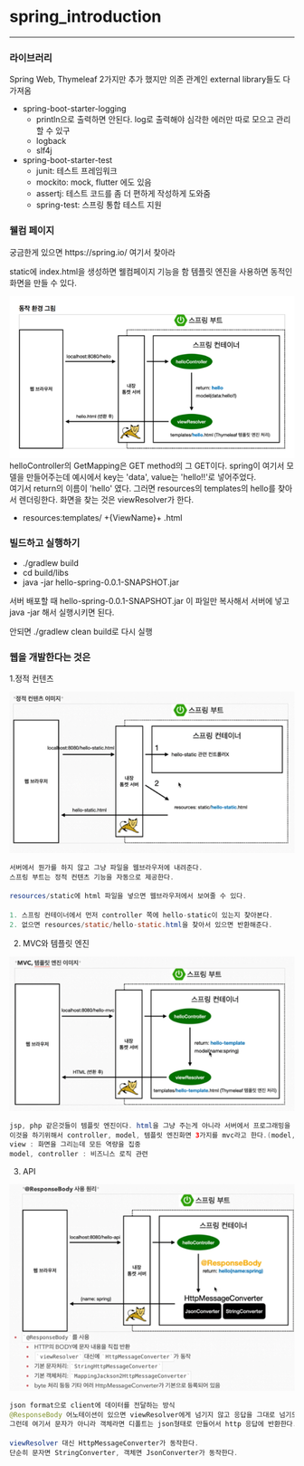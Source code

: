 # spring_introduction

---

<h3>라이브러리</h3>

Spring Web, Thymeleaf 2가지만 추가 했지만 의존 관계인 external library들도 다 가져옴
<br>
- spring-boot-starter-logging
    - println으로 출력하면 안된다. log로 출력해야 심각한 에러만 따로 모으고 관리할 수 있구
    - logback
    - slf4j
- spring-boot-starter-test
  - junit: 테스트 프레임워크
  - mockito: mock, flutter 에도 있음
  - assertj: 테스트 코드를 좀 더 편하게 작성하게 도와줌
  - spring-test: 스프링 통합 테스트 지원



<h3>웰컴 페이지</h3>
궁금한게 있으면 https://spring.io/ 여기서 찾아라

static에 index.html을 생성하면 웰컴페이지 기능을 함
템플릿 엔진을 사용하면 동적인 화면을 만들 수 있다.

![img.png](images/img.png)
helloController의 GetMapping은 GET method의 그 GET이다.
spring이 여기서 모델을 만들어주는데 예시에서 key는 'data', value는 'hello!!'로 넣어주었다.
<br>
여기서 return의 이름이 'hello' 였다. 그러면 resources의 templates의 hello를 찾아서 렌더링한다.
화면을 찾는 것은 viewResolver가 한다.
- resources:templates/ +{ViewName}+ .html



<h3>빌드하고 실행하기</h3>

- ./gradlew build 
- cd build/libs 
- java -jar hello-spring-0.0.1-SNAPSHOT.jar

서버 배포할 때 hello-spring-0.0.1-SNAPSHOT.jar 이 파일만 복사해서 서버에 넣고 java -jar 해서 실행시키면 된다. 

안되면 ./gradlew clean build로 다시 실행


<h3>웹을 개발한다는 것은</h3>

1.정적 컨텐츠

![img_1.png](images/img_1.png)

```java
서버에서 뭔가를 하지 않고 그냥 파일을 웹브라우저에 내려준다.
스프링 부트는 정적 컨텐츠 기능을 자동으로 제공한다.

resources/static에 html 파일을 넣으면 웹브라우저에서 보여줄 수 있다.

1. 스프링 컨테이너에서 먼저 controller 쪽에 hello-static이 있는지 찾아본다.
2. 없으면 resources/static/hello-static.html을 찾아서 있으면 반환해준다.
```

2. MVC와 템플릿 엔진

![img_2.png](images/img_2.png)

```java
jsp, php 같은것들이 템플릿 엔진이다. html을 그냥 주는게 아니라 서버에서 프로그래밍을 해서 html을 동적으로 변경해서 내려준다.
이것을 하기위해서 controller, model, 템플릿 엔진화면 3가지를 mvc라고 한다.(model, view, controller)
view : 화면을 그리는데 모든 역량을 집중
model, controller : 비즈니스 로직 관련

```

3. API

![img_3.png](images/img_3.png)

```java
json format으로 client에 데이터를 전달하는 방식
@ResponseBody 어노테이션이 있으면 viewResolver에게 넘기지 않고 응답을 그대로 넘기도록 동작한다.
그런데 여기서 문자가 아니라 객체라면 디폴트는 json형태로 만들어서 http 응답에 반환한다.

viewResolver 대신 HttpMessageConverter가 동작한다.
단순히 문자면 StringConverter, 객체면 JsonConverter가 동작한다.
```
